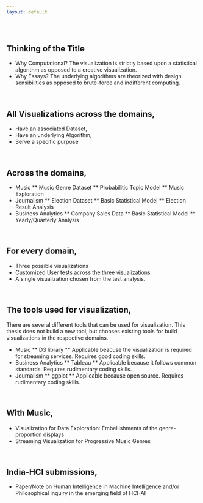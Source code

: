 ```yaml
---
layout: default
---
```


<br>

## Thinking of the Title



* Why Computational? The visualization is strictly based upon a statistical algorithm as opposed to a creative visualization.
* Why Essays? The underlying algorithms are theorized with design sensibilities as opposed to brute-force and indifferent computing.
<!-- * Interests: NLP, ML, unsupervised methods, digital humanities, computational social science -->

<br>

## All Visualizations across the domains,

* Have an associated Dataset,
* Have an underlying Algorithm,
* Serve a specific purpose

<br>

## Across the domains,
* Music
** Music Genre Dataset
** Probabilitic Topic Model
** Music Exploration
* Journalism
** Election Dataset
** Basic Statistical Model
** Election Result Analysis
* Business Analytics
** Company Sales Data
** Basic Statistical Model
** Yearly/Quarterly Analysis

<br>

## For every domain,
* Three possible visualizations
* Customized User tests across the three visualizations
* A single visualization chosen from the test analysis.

<br>

## The tools used for visualization,
There are several different tools that can be used for visualization. This thesis does not build a new tool, but chooses existing tools for build visualizations in the respective domains.

* Music ** D3 library ** Applicable beacuse the visualization is required for streaming services. Requires good coding skills.
* Business Analytics ** Tableau ** Applicable because it follows common standards. Requires rudimentary coding skills.
* Journalism ** ggplot ** Applicable because open source. Requires rudimentary coding skills.


<br>

## With Music,

 
<!--<img src="Image2.png">-->

* Visualization for Data Exploration: Embellishments of the genre-proportion displays
* Streaming Visualization for Progressive Music Genres
<br>

## India-HCI submissions,

* Paper/Note on Human Intelligence in Machine Intelligence and/or Philosophical inquiry in the emerging field of HCI-AI

<br><br>
